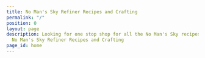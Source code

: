 ```yaml
---
title: No Man's Sky Refiner Recipes and Crafting
permalink: "/"
position: 0
layout: page
description: Looking for one stop shop for all the No Man's Sky recipes? Look no more!
  No Man's Sky Refiner Recipes and Crafting
page_id: home
---
```


